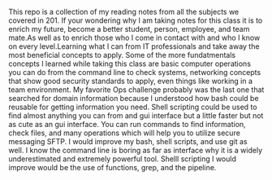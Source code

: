 This repo is a collection of my reading notes from all the subjects we covered in 201. If your wondering why I am taking notes for this class
it is to enrich my future, become a better student, person, employee, and team mate.As well as to enrich those who I come in contact with and
 who I know on every level.Learning what I can from IT professionals and take away the most beneficial concepts to apply. Some of the more 
 fundatmentals concepts I learned while taking this class are basic computer operations you can do from the command line to check systems, networking
 concepts that show good security standards to apply, even things like working in a team environment. My favorite Ops challenge probably was the last
 one that searched for domain information because I understood how bash could be reusable for getting information you need.
     Shell scripting could be used to find almost anything you can from and gui interface but a little faster but not as cute as an gui interface. You
can run commands to find information, check files, and many operations which will help you to utilize secure messaging SFTP. I would improve my bash, shell scripts, and use git as well. I know the command line is boring as far as interface why it is a widely underestimated and extremely powerful tool. Shelll scripting
I would improve would be the use of functions, grep, and the pipeline.
